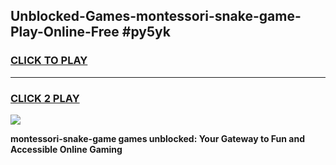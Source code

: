 
## Unblocked-Games-montessori-snake-game-Play-Online-Free #py5yk
<h3>
<a href="https://us.freeplayer.one?title=montessori-snake-game&ref=10M">CLICK TO PLAY</a></h3>
<hr>

<h3>
<a href="https://us.freeplayer.one?title=montessori-snake-game&ref=10M">CLICK 2 PLAY</a>
  
</h3>

<a href="https://us.freeplayer.one?title=montessori-snake-game&ref=10M"><img src="https://clearcache.store/games.png"></a>


**montessori-snake-game games unblocked: Your Gateway to Fun and Accessible Online Gaming**
